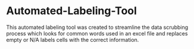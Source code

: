 # Automated-Labeling-Tool
This automated labeling tool was created to streamline the data scrubbing process which looks for common words used in an excel file and replaces empty or N/A labels cells with the correct information.
